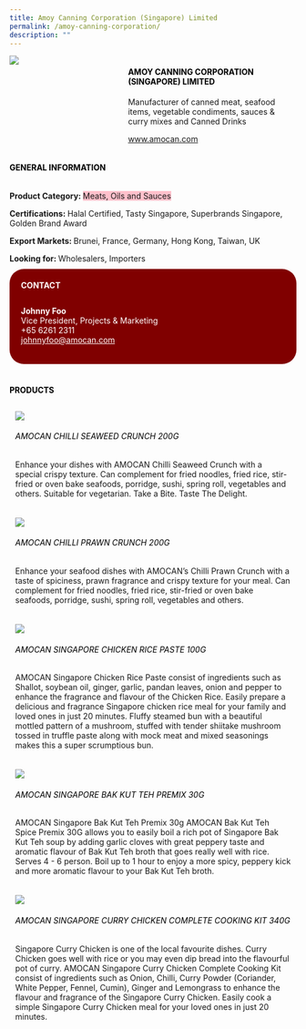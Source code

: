 ```yaml
--- 
title: Amoy Canning Corporation (Singapore) Limited 
permalink: /amoy-canning-corporation/ 
description: ""
--- 
```

<div class="flex-paragraph"> 
<p style="text-transform: uppercase">
</p>
</div> 
<div class="flex-container" style="display: flex; flex-wrap: wrap;"> 
<div class="card sgds" style="flex: 1 1 40%; display: block;">
<img src="https://drive.google.com/uc?id=1NdieKGj_MlrF98l0LbRyLGf_TesQu-ZC&amp;export=download">
</div> 
<div class="card-sgds" style="flex: 1 1 58%; display: block; margin-left: 3px"> 
<h4 style="text-transform: uppercase; color: black;">
<b>AMOY CANNING CORPORATION (SINGAPORE) LIMITED
</b>
</h4> 
<p>Manufacturer of canned meat, seafood items, vegetable condiments, sauces &amp; curry mixes and Canned Drinks
</p> 
<p>
<a href="https://www.amocan.com" target="_blank">www.amocan.com
</a>
</p> 
</div> 
</div> 
<h4 style="text-transform: uppercase; color: black;">
<b>General Information
</b>
</h4> 
<div class="flex-container" style="display: flex; flex-wrap: wrap;"> 
<div class="card sgds" style="flex: 1 1 65%; display: block; align-self: stretch"> 
<div class="flex-paragraph"> 
<p>
<b>Product Category: 
</b>
<span style="background-color: pink; border-radius: 10 px;">Meats, Oils and Sauces
</span>
</p> 
<p>
<b>Certifications: 
</b>Halal Certified, Tasty Singapore, Superbrands Singapore, Golden Brand Award
</p> 
<p>
<b>Export Markets: 
</b>Brunei, France, Germany, Hong Kong, Taiwan, UK
</p> 
<p style="margin-bottom: 10px;">
<b>Looking for: 
</b>Wholesalers, Importers
</p> 
</div> 
</div> 
<div class="card sgds" style="flex: 1 1 35%; padding: 10px; display: block; background-color: maroon; border-radius: 25px; align-self: center;"> 
<h4 style="color: white; margin-top: 10px; margin-left: 10px;">CONTACT
</h4> 
<div class="flex-paragraph"> 
<p style="padding: 10px; color: white;">
<b>Johnny Foo
</b>
<br>Vice President, Projects &amp; Marketing
<br>+65 6261 2311
<br>
<a href="mailto:johnnyfoo@amocan.com" style="color: white;">johnnyfoo@amocan.com
</a>
</p> 
</div> 
</div> 
</div> 
<br> 
<h4 style="text-transform: uppercase; color: black;">
<b>products
</b>
</h4> 
<div style="display: flex; flex-wrap: wrap;"> 
<div class="card sgds" style="flex: 1 1 47%; margin: 10px; display: block;"> 
<div class="flex-image" style="display: block;">
<img src="https://drive.google.com/uc?id=1_QS3xArjMt-LB-qYqe9aX-WCYPRXUo6e&export=download">
</div> 
<div class="flex-paragraph"> 
<h6 style="text-transform: uppercase; color: black;">AMOCAN Chilli Seaweed Crunch 200G
</h6> 
<p>Enhance your dishes with AMOCAN Chilli Seaweed Crunch with a special crispy texture. Can complement for fried noodles, fried rice, stir-fried or oven bake seafoods, porridge, sushi, spring roll, vegetables and others. Suitable for vegetarian. Take a Bite. Taste The Delight.
</p>
</div> 
</div> 
<div class="card sgds" style="flex: 1 1 47%; margin: 10px; display: block;"> 
<div class="flex-image" style="display: block;">
<img src="https://drive.google.com/uc?id=1fVkowr9d-Zm9dq8FGZKQ1QHFRCf3VWOA&export=download">
</div> 
<div class="flex-paragraph"> 
<h6 style="text-transform: uppercase; color: black;"> AMOCAN Chilli Prawn Crunch 200G
</h6> 
<p>Enhance your seafood dishes with AMOCAN’s Chilli Prawn Crunch with a taste of spiciness, prawn fragrance and crispy texture for your meal. Can complement for fried noodles, fried rice, stir-fried or oven bake seafoods, porridge, sushi, spring roll, vegetables and others. 
</p>
</div> 
</div> 
<div class="card sgds" style="flex: 1 1 47%; margin: 10px; display: block;"> 
<div class="flex-image" style="display: block;">
<img src="https://drive.google.com/uc?id=1aMZxSOdGdv_1gNDxSY8tMmZcPMAh8FDi&export=download">
</div> 
<div class="flex-paragraph"> 
<h6 style="text-transform: uppercase; color: black;">AMOCAN Singapore Chicken Rice Paste 100g
</h6> 
<p>AMOCAN Singapore Chicken Rice Paste consist of ingredients such as Shallot, soybean oil, ginger, garlic, pandan leaves, onion and pepper to enhance the fragrance and flavour of the Chicken Rice. Easily prepare a delicious and fragrance Singapore chicken rice meal for your family and loved ones in just 20 minutes. Fluffy steamed bun with a beautiful mottled pattern of a mushroom, stuffed with tender shiitake mushroom tossed in truffle paste along with mock meat and mixed seasonings makes this a super scrumptious bun. 
</p>
</div> 
</div> 
<div class="card sgds" style="flex: 1 1 47%; margin: 10px; display: block;"> 
<div class="flex-image" style="display: block;">
<img src="https://drive.google.com/uc?id=1oWLQHg-whopptUmKkIyhFDzTE5kwqyrk&export=download">
</div> 
<div class="flex-paragraph"> 
<h6 style="text-transform: uppercase; color: black;">AMOCAN Singapore Bak Kut Teh Premix 30g
</h6> 
<p>AMOCAN Singapore Bak Kut Teh Premix 30g AMOCAN Bak Kut Teh Spice Premix 30G allows you to easily boil a rich pot of Singapore Bak Kut Teh soup by adding garlic cloves with great peppery taste and aromatic flavour of Bak Kut Teh broth that goes really well with rice. Serves 4 - 6 person. Boil up to 1 hour to enjoy a more spicy, peppery kick and more aromatic flavour to your Bak Kut Teh broth. 
</p>
</div> 
</div> 
<div class="card sgds" style="flex: 1 1 47%; margin: 10px; display: block;"> 
<div class="flex-image" style="display: block;">
<img src="https://drive.google.com/uc?id=1OkZxIK6305TGIDYyqPmbU1ewQ2fQK-61&export=download">
</div> 
<div class="flex-paragraph"> 
<h6 style="text-transform: uppercase; color: black;">AMOCAN Singapore Curry Chicken Complete Cooking Kit 340g
</h6> 
<p>Singapore Curry Chicken is one of the local favourite dishes. Curry Chicken goes well with rice or you may even dip bread into the flavourful pot of curry. AMOCAN Singapore Curry Chicken Complete Cooking Kit consist of ingredients such as Onion, Chilli, Curry Powder (Coriander, White Pepper, Fennel, Cumin), Ginger and Lemongrass to enhance the flavour and fragrance of the Singapore Curry Chicken. Easily cook a simple Singapore Curry Chicken meal for your loved ones in just 20 minutes.
</p>
</div> 
</div> 
</div>